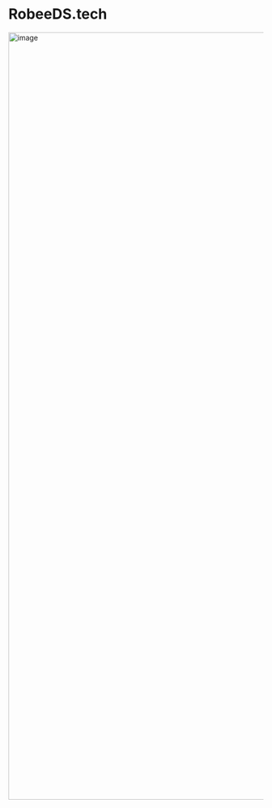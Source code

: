 # RobeeDS.tech

<img width="1512" alt="image" src="https://github.com/robeeds/robeeds.tech/assets/71895118/91fa67b6-4eef-406f-ae65-793ccf86e65c">

